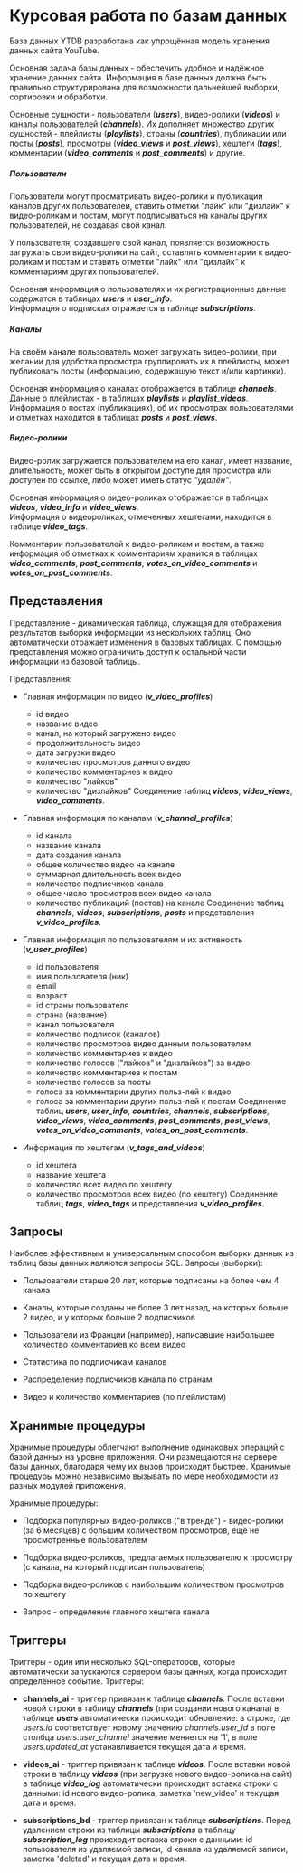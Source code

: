 # Курсовая работа по базам данных

База данных YTDB разработана как упрощённая модель хранения данных сайта YouTube.

Основная задача базы данных - обеспечить удобное и надёжное хранение данных сайта. Информация в базе данных должна быть правильно структурирована для возможности дальнейшей выборки, сортировки и обработки.

Основные сущности - пользователи (***users***), видео-ролики (***videos***) и каналы пользователей (***channels***). Их дополняет множество других сущностей - плейлисты (***playlists***), страны (***countries***), публикации или посты (***posts***), просмотры (***video_views*** и ***post_views***), хештеги (***tags***), комментарии (***video_comments*** и ***post_comments***) и другие.

##### Пользователи

Пользователи могут просматривать видео-ролики и публикации каналов других пользователей, ставить отметки "лайк" или "дизлайк" к видео-роликам и постам, могут подписываться на каналы других пользователей, не создавая свой канал.

У пользователя, создавшего свой канал, появляется возможность загружать свои видео-ролики на сайт, оставлять комментарии к видео-роликам и постам и ставить отметки "лайк" или "дизлайк" к комментариям других пользователей.

Основная информация о пользователях и их регистрационные данные содержатся в таблицах ***users*** и ***user_info***.  
Информация о подписках отражается в таблице ***subscriptions***.

##### Каналы

На своём канале пользователь может загружать видео-ролики, при желании для удобства просмотра группировать их в плейлисты, может публиковать посты (информацию, содержащую текст и/или картинки).

Основная информация о каналах отображается в таблице ***channels***. Данные о плейлистах - в таблицах ***playlists*** и ***playlist_videos***.  
Информация о постах (публикациях), об их просмотрах пользователями и отметках находится в таблицах ***posts*** и ***post_views***.

##### Видео-ролики

Видео-ролик загружается пользователем на его канал, имеет название, длительность, может быть в открытом доступе для просмотра или доступен по ссылке, либо может иметь статус *"удалён"*.

Основная информация о видео-роликах отображается в таблицах ***videos***, ***video_info*** и ***video_views***.  
Информация о видеороликах, отмеченных хештегами, находится в таблице ***video_tags***.

Комментарии пользователей к видео-роликам и постам, а также информация об отметках к комментариям хранится в таблицах ***video_comments***, ***post_comments***, ***votes_on_video_comments*** и ***votes_on_post_comments***.


## Представления

Представление - динамическая таблица, служащая для отображения результатов выборки информации из нескольких таблиц. Оно автоматически отражает изменения в базовых таблицах. С помощью представления можно ограничить доступ к остальной части информации из базовой таблицы.

Представления:

- Главная информация по видео (***v_video_profiles***)
    - id видео
    - название видео
    - канал, на который загружено видео
    - продолжительность видео
    - дата загрузки видео
    - количество просмотров данного видео
    - количество комментариев к видео
    - количество "лайков"
    - количество "дизлайков"
Соединение таблиц ***videos***, ***video_views***, ***video_comments***.

- Главная информация по каналам (***v_channel_profiles***)
    - id канала
    - название канала
    - дата создания канала
    - общее количество видео на канале
    - суммарная длительность всех видео
    - количество подписчиков канала
    - общее число просмотров всех видео канала
    - количество публикаций (постов) на канале
Соединение таблиц ***channels***, ***videos***, ***subscriptions***, ***posts*** и представления ***v_video_profiles***.

- Главная информация по пользователям и их активность (***v_user_profiles***)
    - id пользователя
    - имя пользователя (ник)
    - email
    - возраст
    - id страны пользователя
    - страна (название)
    - канал пользователя
    - количество подписок (каналов)
    - количество просмотров видео данным пользователем
    - количество комментариев к видео
    - количество голосов ("лайков" и "дизлайков") за видео
    - количество комментариев к постам
    - количество голосов за посты
    - голоса за комментарии других польз-лей к видео
    - голоса за комментарии других польз-лей к постам
Соединение таблиц ***users***, ***user_info***, ***countries***, ***channels***, ***subscriptions***, ***video_views***, ***video_comments***, ***post_comments***, ***post_views***, ***votes_on_video_comments***, ***votes_on_post_comments***.

- Информация по хештегам (***v_tags_and_videos***)
    - id хештега
    - название хештега
    - количество всех видео по хештегу
    - количество просмотров всех видео (по хештегу)
Соединение таблиц ***tags***, ***video_tags*** и представления ***v_video_profiles***.


## Запросы

Наиболее эффективным и универсальным способом выборки данных из таблиц базы данных являются запросы SQL.
Запросы (выборки):

- Пользователи старше 20 лет, которые подписаны на более чем 4 канала

- Каналы, которые созданы не более 3 лет назад, на которых больше 2 видео, и у которых больше 2 подписчиков

- Пользователи из Франции (например), написавшие наибольшее количество комментариев ко всем видео

- Статистика по подписчикам каналов

- Распределение подписчиков канала по странам

- Видео и количество комментариев (по плейлистам)


## Хранимые процедуры

Хранимые процедуры облегчают выполнение одинаковых операций с базой данных на уровне приложения. Они размещаются на сервере базы данных, благодаря чему их вызов происходит быстрее. Хранимые процедуры можно независимо вызывать по мере необходимости из разных модулей приложения.

Хранимые процедуры:

- Подборка популярных видео-роликов ("в тренде") - видео-ролики (за 6 месяцев) с большим количеством просмотров, ещё не просмотренные пользователем

- Подборка видео-роликов, предлагаемых пользователю к просмотру (с канала, на который подписан пользователь)

- Подборка видео-роликов с наибольшим количеством просмотров по хештегу

- Запрос - определение главного хештега канала


## Триггеры

Триггеры - один или несколько SQL-операторов, которые автоматически запускаются сервером базы данных, когда происходит определённое событие.
Триггеры:

- **channels_ai** - триггер привязан к таблице ***channels***.
После вставки новой строки в таблицу ***channels*** (при создании нового канала) в таблице ***users*** автоматически происходит обновление: в строке, где *users.id* соответствует новому значению *channels.user_id* в поле столбца *users.user_channel* значение меняется на '1', в поле *users.updated_at* устанавливается текущая дата и время.

- **videos_ai** - триггер привязан к таблице ***videos***.
После вставки новой строки в таблицу ***videos*** (при загрузке нового видео-ролика на сайт) в таблице ***video_log*** автоматически происходит вставка строки с данными: id нового видео-ролика, заметка 'new_video' и текущая дата и время.

- **subscriptions_bd** - триггер привязан к таблице ***subscriptions***.
Перед удалением строки из таблицы ***subscriptions*** в таблицу ***subscription_log*** происходит вставка строки с данными: id пользователя из удаляемой записи, id канала из удаляемой записи, заметка 'deleted' и текущая дата и время.

